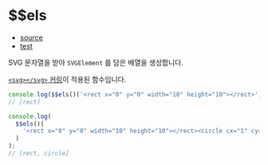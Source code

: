 # \$\$els

- [source](./els.index.js)
- [test](./els.spec.js)

SVG 문자열을 받아 `SVGElement` 를 담은 배열을 생성합니다.

[`<svg></svg>` 커링](../../doc/SVG_CURRYING.md)이 적용된 함수입니다.

```javascript
console.log($$els()('<rect x="0" y="0" width="10" height="10"></rect>'));
// [rect]
```

```javascript
console.log(
  $$els()(
    '<rect x="0" y="0" width="10" height="10"></rect><circle cx="1" cy="1" r="5"></circle>'
  )
);
// [rect, circle]
```
